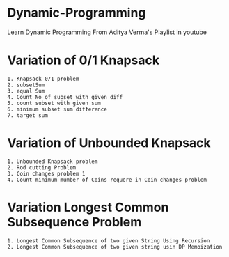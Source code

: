# Dynamic-Programming
Learn Dynamic Programming From Aditya Verma's Playlist in youtube


# Variation of 0/1 Knapsack
    1. Knapsack 0/1 problem
    2. subsetSum
    3. equal Sum 
    4. Count No of subset with given diff
    5. count subset with given sum
    6. minimum subset sum difference
    7. target sum

# Variation of Unbounded Knapsack
    1. Unbounded Knapsack problem
    2. Rod cutting Problem
    3. Coin changes problem 1
    4. Count minimum mumber of Coins requere in Coin changes problem

# Variation Longest Common Subsequence Problem
    1. Longest Common Subsequence of two given String Using Recursion
    2. Longest Common Subsequence of two given string usin DP Memoization 